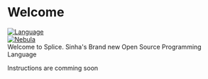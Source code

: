# Welcome
[![Language](https://img.shields.io/badge/language-C-orange?style=for-the-badge)](https://github.com/Open-Sling/Sling)  
[![Nebula](https://img.shields.io/badge/works%20with-Nebula-purple?style=for-the-badge)](#)  
Welcome to Splice. Sinha's Brand new Open Source Programming Language

Instructions are comming soon
